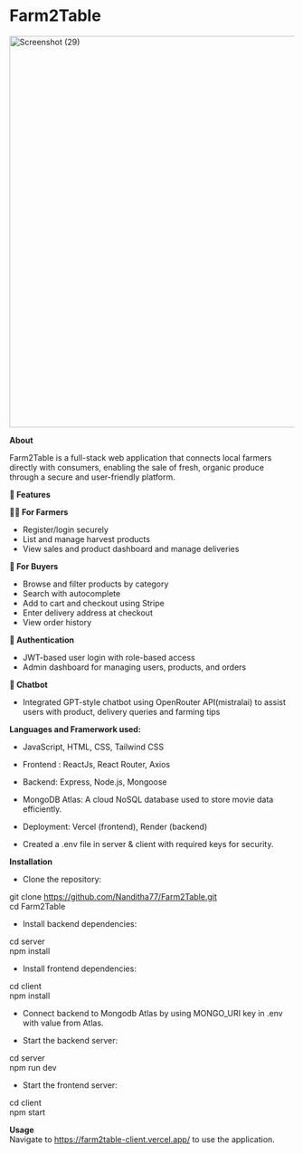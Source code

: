 # Farm2Table

<img width="1324" height="692" alt="Screenshot (29)" src="https://github.com/user-attachments/assets/7f650dbd-3531-49d7-bf8a-64e9e39db42c" />

**About**

Farm2Table is a full-stack web application that connects local farmers directly with consumers, enabling the sale of fresh, organic produce through a secure and user-friendly platform.

**🚀 Features**

**👩‍🌾 For Farmers**
- Register/login securely
- List and manage harvest products
- View sales and product dashboard and manage deliveries

**🛒 For Buyers**
- Browse and filter products by category
- Search with autocomplete
- Add to cart and checkout using Stripe
- Enter delivery address at checkout
- View order history

**🔐 Authentication**
- JWT-based user login with role-based access
- Admin dashboard for managing users, products, and orders

**🤖 Chatbot**
- Integrated GPT-style chatbot using OpenRouter API(mistralai) to assist users with product, delivery queries and farming tips


__Languages and Framerwork used:__

- JavaScript, HTML, CSS, Tailwind CSS
- Frontend : ReactJs, React Router, Axios
- Backend: Express, Node.js, Mongoose
- MongoDB Atlas: A cloud NoSQL database used to store movie data efficiently.
- Deployment: Vercel (frontend), Render (backend)  

- Created a .env file in server & client with required keys for security.  

__Installation__  

- Clone the repository:  

git clone https://github.com/Nanditha77/Farm2Table.git  
cd Farm2Table  

- Install backend dependencies:  

cd server  
npm install   

- Install frontend dependencies:  

cd client  
npm install   

- Connect backend to Mongodb Atlas by using MONGO_URI key in .env with value from Atlas.  

- Start the backend server:  

cd server  
npm run dev  

- Start the frontend server:  

cd client  
npm start  

__Usage__  
Navigate to https://farm2table-client.vercel.app/ to use the application.  

